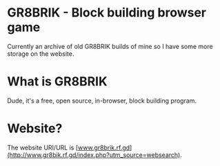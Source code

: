 # GR8BRIK - Block building browser game
Currently an archive of old GR8BRIK builds of mine so I have some more storage on the website.
# What is GR8BRIK
Dude, it's a free, open source, in-browser, block building program.
# Website?
The website URI/URL is [www.gr8brik.rf.gd](http://www.gr8bik.rf.gd/index.php?utm_source=websearch).
